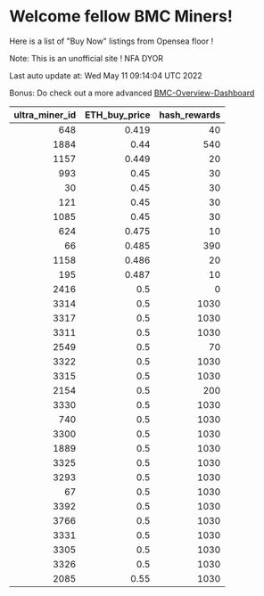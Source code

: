 # Welcome fellow BMC Miners!
Here is a list of "Buy Now" listings from Opensea floor !

Note: This is an unofficial site ! NFA DYOR

Last auto update at: Wed May 11 09:14:04 UTC 2022

Bonus: Do check out a more advanced [BMC-Overview-Dashboard](https://dune.com/defifunk/BMC-Overview-Dashboard)


|   ultra_miner_id |   ETH_buy_price |   hash_rewards |
|-----------------:|----------------:|---------------:|
|              648 |           0.419 |             40 |
|             1884 |           0.44  |            540 |
|             1157 |           0.449 |             20 |
|              993 |           0.45  |             30 |
|               30 |           0.45  |             30 |
|              121 |           0.45  |             30 |
|             1085 |           0.45  |             30 |
|              624 |           0.475 |             10 |
|               66 |           0.485 |            390 |
|             1158 |           0.486 |             20 |
|              195 |           0.487 |             10 |
|             2416 |           0.5   |              0 |
|             3314 |           0.5   |           1030 |
|             3317 |           0.5   |           1030 |
|             3311 |           0.5   |           1030 |
|             2549 |           0.5   |             70 |
|             3322 |           0.5   |           1030 |
|             3315 |           0.5   |           1030 |
|             2154 |           0.5   |            200 |
|             3330 |           0.5   |           1030 |
|              740 |           0.5   |           1030 |
|             3300 |           0.5   |           1030 |
|             1889 |           0.5   |           1030 |
|             3325 |           0.5   |           1030 |
|             3293 |           0.5   |           1030 |
|               67 |           0.5   |           1030 |
|             3392 |           0.5   |           1030 |
|             3766 |           0.5   |           1030 |
|             3331 |           0.5   |           1030 |
|             3305 |           0.5   |           1030 |
|             3326 |           0.5   |           1030 |
|             2085 |           0.55  |           1030 |